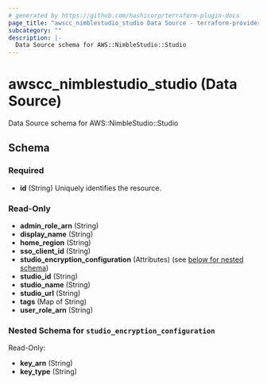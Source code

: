 ```yaml
---
# generated by https://github.com/hashicorp/terraform-plugin-docs
page_title: "awscc_nimblestudio_studio Data Source - terraform-provider-awscc"
subcategory: ""
description: |-
  Data Source schema for AWS::NimbleStudio::Studio
---
```


# awscc_nimblestudio_studio (Data Source)

Data Source schema for AWS::NimbleStudio::Studio



<!-- schema generated by tfplugindocs -->
## Schema

### Required

- **id** (String) Uniquely identifies the resource.

### Read-Only

- **admin_role_arn** (String)
- **display_name** (String)
- **home_region** (String)
- **sso_client_id** (String)
- **studio_encryption_configuration** (Attributes) (see [below for nested schema](#nestedatt--studio_encryption_configuration))
- **studio_id** (String)
- **studio_name** (String)
- **studio_url** (String)
- **tags** (Map of String)
- **user_role_arn** (String)

<a id="nestedatt--studio_encryption_configuration"></a>
### Nested Schema for `studio_encryption_configuration`

Read-Only:

- **key_arn** (String)
- **key_type** (String)


